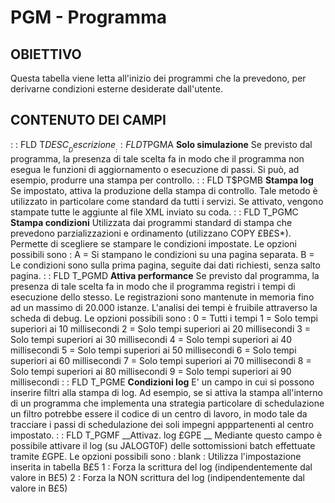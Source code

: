 # PGM - Programma
## OBIETTIVO
Questa tabella viene letta all'inizio dei programmi che la prevedono, per derivarne condizioni esterne desiderate dall'utente.
## CONTENUTO DEI CAMPI
 :  : FLD T$DESC __Descrizione__
 :  : FLD T$PGMA __Solo simulazione__
Se previsto dal programma, la presenza di tale scelta fa in modo che il programma non esegua le funzioni di aggiornamento o esecuzione di passi. Si può, ad esempio, produrre una stampa per controllo.
 :  : FLD T$PGMB __Stampa log__
Se impostato, attiva la produzione della stampa di controllo. Tale metodo è utilizzato in particolare come standard da tutti i servizi. Se attivato, vengono stampate tutte le aggiunte al file XML inviato su coda.
 :  : FLD T_PGMC __Stampa condizioni__
Utilizzata dai programmi standard di stampa che prevedono parzializzazioni e ordinamento (utilizzano COPY £B£S\*).
Permette di scegliere se stampare le condizioni impostate.
Le opzioni possibili sono : 
A = Si stampano le condizioni su una pagina separata.
B = Le condizioni sono sulla prima pagina, seguite dai dati richiesti, senza salto pagina.
 :  : FLD T_PGMD __Attiva performance__
Se previsto dal programma, la presenza di tale scelta fa in modo che il programma registri i tempi di
esecuzione dello stesso. Le registrazioni sono mantenute in memoria fino ad un massimo di 20.000 istanze.
L'analisi dei tempi è fruibile attraverso la scheda di debug.
Le opzioni possibili sono : 
0 = Tutti i tempi
1 = Solo tempi superiori ai 10 millisecondi
2 = Solo tempi superiori ai 20 millisecondi
3 = Solo tempi superiori ai 30 millisecondi
4 = Solo tempi superiori ai 40 millisecondi
5 = Solo tempi superiori ai 50 millisecondi
6 = Solo tempi superiori ai 60 millisecondi
7 = Solo tempi superiori ai 70 millisecondi
8 = Solo tempi superiori ai 80 millisecondi
9 = Solo tempi superiori ai 90 millisecondi
 :  : FLD T_PGME __Condizioni log__
E' un campo in cui si possono inserire filtri alla stampa di log.
Ad esempio, se si attiva la stampa all'interno di un programma che implementa una strategia particolare di schedulazione
un filtro potrebbe essere il codice di un centro di lavoro, in modo tale da tracciare i passi di schedulazione dei soli
impegni apppartenenti al centro impostato.
 :  : FLD T_PGMF __Attivaz. log £GPE __
Mediante questo campo è possibile attivare il log (su JALOGT0F) delle sottomissioni batch effettuate tramite £GPE.
Le opzioni possibili sono : 
blank :  Utilizza l'impostazione inserita in tabella B£5
1 :      Forza la scrittura del log (indipendentemente dal valore in B£5)
2 :      Forza la NON scrittura del log (indipendentemente dal valore in B£5)


